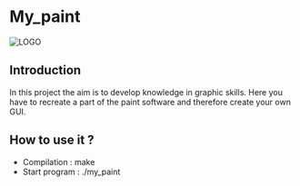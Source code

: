 # My_paint

![LOGO](https://3dvf.com/wp-content/uploads/2018/07/zFDvp.jpg)


## Introduction

   In this project the aim is to develop knowledge in graphic skills. Here you have to recreate a part of
   the paint software and therefore create your own GUI.

## How to use it ?

   - Compilation   :  make
   - Start program : ./my_paint

